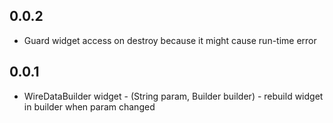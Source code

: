 ## 0.0.2
- Guard widget access on destroy because it might cause run-time error

## 0.0.1
- WireDataBuilder widget - (String param, Builder builder) - rebuild widget in builder when param changed 
